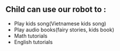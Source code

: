 ## Child can use our robot to :
* Play kids song(Vietnamese kids song)
* Play audio books(fairy stories, kids book)
* Math tutorials
* English tutorials